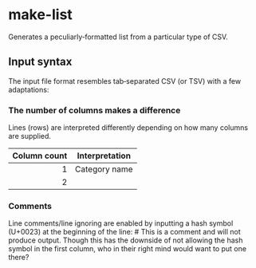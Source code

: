 # make-list
Generates a peculiarly&hyphen;formatted list from a particular type of CSV.

## Input syntax
The input file format resembles tab&hyphen;separated CSV (or TSV) with a few adaptations:

### The number of columns makes a difference
Lines (rows) are interpreted differently depending on how many columns are supplied.

Column count | Interpretation
-----------: |---------------
1            | Category name
2            | 

### Comments
Line comments/line ignoring are enabled by inputting a hash symbol (U+0023) at the beginning of the line:
    # This is a comment and will not produce output.
Though this has the downside of not allowing the hash symbol in the first column, who in their right mind would want to put one there?
